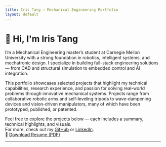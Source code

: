 ```yaml
---
title: Iris Tang – Mechanical Engineering Portfolio
layout: default
---
```


# 👋 Hi, I'm Iris Tang

I’m a Mechanical Engineering master’s student at Carnegie Mellon University with a strong foundation in robotics, intelligent systems, and mechatronic design. I specialize in building full-stack engineering solutions — from CAD and structural simulation to embedded control and AI integration.

This portfolio showcases selected projects that highlight my technical capabilities, research experience, and passion for solving real-world problems through innovative mechanical systems. Projects range from collaborative robotic arms and self-leveling tripods to wave-dampening devices and vision-driven manipulators, many of which have been prototyped, published, or patented.

Feel free to explore the projects below — each includes a summary, technical highlights, and visuals.  
For more, check out my [GitHub](https://github.com/k2t2-314) or [LinkedIn](https://linkedin.com/in/xinxuant314).  
📄 [Download Resume (PDF)](https://github.com/k2t2-314/resume.pdf)

---

